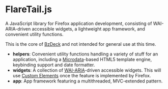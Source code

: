# FlareTail.js

A JavaScript library for Firefox application development, consisting of WAI-ARIA-driven accessible widgets, a lightweight app framework, and convenient utility functions.

This is the core of [BzDeck](https://github.com/bzdeck/bzdeck) and not intended for general use at this time.

* **helpers**: Convenient utility functions handling a variety of stuff for an application, including a [Microdata](http://www.w3.org/TR/microdata/)-based HTML5 template engine, keybinding support and date formatter.
* **widgets**: A collection of [WAI-ARIA](http://www.w3.org/TR/wai-aria/)-driven accessible widgets. This will use [Custom Elements](https://developer.mozilla.org/en-US/docs/Web/Web_Components/Custom_Elements) once the feature is implemented by Firefox.
* **app**: App framework featuring a multithreaded, MVC-extended pattern.

